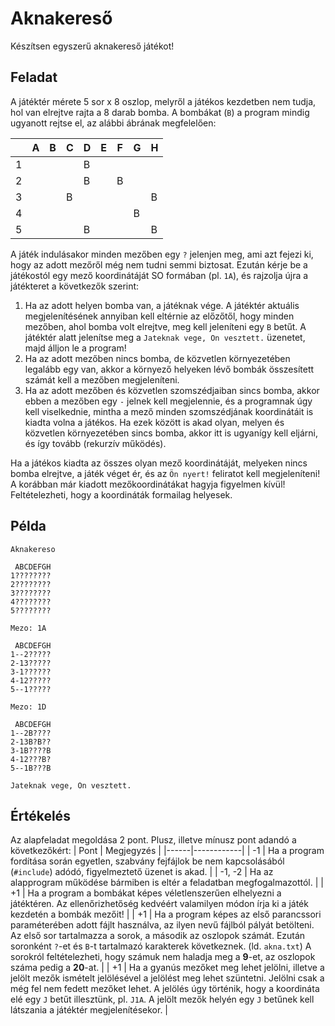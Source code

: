 # Aknakereső

Készítsen egyszerű aknakereső játékot!

## Feladat

A játéktér mérete 5 sor x 8 oszlop, melyről a játékos kezdetben nem tudja, hol van elrejtve rajta a 8 darab bomba. A bombákat (`B`) a program mindig ugyanott rejtse el, az alábbi ábrának megfelelően:

|   | A | B | C | D | E | F | G | H |
|---|---|---|---|---|---|---|---|---|
| 1 |   |   |   | B |   |   |   |   |
| 2 |   |   |   | B |   | B |   |   |
| 3 |   |   | B |   |   |   |   | B |
| 4 |   |   |   |   |   |   | B |   |
| 5 |   |   |   | B |   |   |   | B |

A játék indulásakor minden mezőben egy `?` jelenjen meg, ami azt fejezi ki, hogy az adott mezőről még nem tudni semmi biztosat. Ezután kérje be a játékostól egy mező koordinátáját SO formában (pl. `1A`), és rajzolja újra a játékteret a következők szerint:
1. Ha az adott helyen bomba van, a játéknak vége. A játéktér aktuális megjelenítésének annyiban kell eltérnie az előzőtől, hogy minden mezőben, ahol bomba volt elrejtve, meg kell jeleníteni egy `B` betűt. A játéktér alatt jelenítse meg a `Jateknak vege, On vesztett.` üzenetet, majd álljon le a program!
2. Ha az adott mezőben nincs bomba, de közvetlen környezetében legalább egy van, akkor a környező helyeken lévő bombák összesített számát kell a mezőben megjeleníteni.
3. Ha az adott mezőben és közvetlen szomszédjaiban sincs bomba, akkor ebben a mezőben egy `-` jelnek kell megjelennie, és a programnak úgy kell viselkednie, mintha a mező minden szomszédjának koordinátáit is kiadta volna a játékos. Ha ezek között is akad olyan, melyen és közvetlen környezetében sincs bomba, akkor itt is ugyanígy kell eljárni, és így tovább (rekurzív működés).

Ha a játékos kiadta az összes olyan mező koordinátáját, melyeken nincs bomba elrejtve, a játék véget ér, és az `Ön nyert!` feliratot kell megjeleníteni! A korábban már kiadott mezőkoordinátákat hagyja figyelmen kívül! Feltételezheti, hogy a koordináták formailag helyesek.

## Példa

```
Aknakereso

 ABCDEFGH
1????????
2????????
3????????
4????????
5????????

Mezo: 1A

 ABCDEFGH
1--2?????
2-13?????
3-1??????
4-12?????
5--1?????

Mezo: 1D

 ABCDEFGH
1--2B????
2-13B?B??
3-1B????B
4-12???B?
5--1B???B

Jateknak vege, On vesztett.
```

## Értékelés

Az alapfeladat megoldása 2 pont. Plusz, illetve mínusz pont adandó a következőkért:
| Pont | Megjegyzés |
|------|------------|
| -1 | Ha a program fordítása során egyetlen, szabvány fejfájlok be nem kapcsolásából (`#include`) adódó, figyelmeztető üzenet is akad. |
| -1, -2 | Ha az alapprogram működése bármiben is eltér a feladatban megfogalmazottól. |
| +1 | Ha a program a bombákat képes véletlenszerűen elhelyezni a játéktéren. Az ellenőrizhetőség kedvéért valamilyen módon írja ki a játék kezdetén a bombák mezőit! |
| +1 | Ha a program képes az első parancssori paraméterében adott fájlt használva, az ilyen nevű fájlból pályát betölteni. Az első sor tartalmazza a sorok, a második az oszlopok számát. Ezután soronként `?`-et és `B`-t tartalmazó karakterek következnek. (ld. `akna.txt`) A sorokról feltételezheti, hogy számuk nem haladja meg a **9**-et, az oszlopok száma pedig a **20**-at. |
| +1 | Ha a gyanús mezőket meg lehet jelölni, illetve a jelölt mezők ismételt jelölésével a jelölést meg lehet szüntetni. Jelölni csak a még fel nem fedett mezőket lehet. A jelölés úgy történik, hogy a koordináta elé egy `J` betűt illesztünk, pl. `J1A`. A jelölt mezők helyén egy `J` betűnek kell látszania a játéktér megjelenítésekor. |